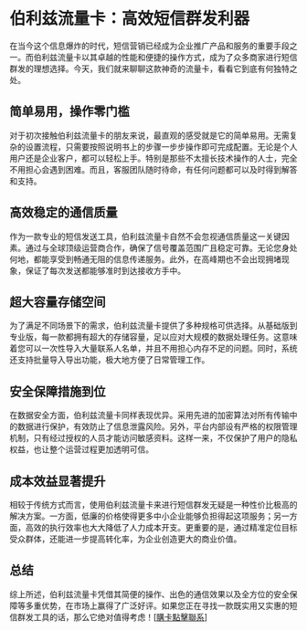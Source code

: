# 伯利兹流量卡：高效短信群发利器

在当今这个信息爆炸的时代，短信营销已经成为企业推广产品和服务的重要手段之一。而伯利兹流量卡以其卓越的性能和便捷的操作方式，成为了众多商家进行短信群发的理想选择。今天，我们就来聊聊这款神奇的流量卡，看看它到底有何独特之处。

## 简单易用，操作零门槛

对于初次接触伯利兹流量卡的朋友来说，最直观的感受就是它的简单易用。无需复杂的设置流程，只需要按照说明书上的步骤一步步操作即可完成配置。无论是个人用户还是企业客户，都可以轻松上手。特别是那些不太擅长技术操作的人士，完全不用担心会遇到困难。而且，客服团队随时待命，有任何问题都可以及时得到解答和支持。

## 高效稳定的通信质量

作为一款专业的短信发送工具，伯利兹流量卡自然不会忽视通信质量这一关键因素。通过与全球顶级运营商合作，确保了信号覆盖范围广且稳定可靠。无论您身处何地，都能享受到畅通无阻的信息传递服务。此外，在高峰期也不会出现拥堵现象，保证了每次发送都能够准时到达接收方手中。

## 超大容量存储空间

为了满足不同场景下的需求，伯利兹流量卡提供了多种规格可供选择。从基础版到专业版，每一款都拥有超大的存储容量，足以应对大规模的数据处理任务。这意味着您可以一次性导入大量联系人名单，并且不用担心内存不足的问题。同时，系统还支持批量导入导出功能，极大地方便了日常管理工作。

## 安全保障措施到位

在数据安全方面，伯利兹流量卡同样表现优异。采用先进的加密算法对所有传输中的数据进行保护，有效防止了信息泄露风险。另外，平台内部设有严格的权限管理机制，只有经过授权的人员才能访问敏感资料。这样一来，不仅保护了用户的隐私权益，也让整个运营过程更加透明可信。

## 成本效益显著提升

相较于传统方式而言，使用伯利兹流量卡来进行短信群发无疑是一种性价比极高的解决方案。一方面，低廉的价格使得更多中小企业能够负担得起这项服务；另一方面，高效的执行效率也大大降低了人力成本开支。更重要的是，通过精准定位目标受众群体，还能进一步提高转化率，为企业创造更大的商业价值。

## 总结

综上所述，伯利兹流量卡凭借其简便的操作、出色的通信效果以及全方位的安全保障等多重优势，在市场上赢得了广泛好评。如果您正在寻找一款既实用又实惠的短信群发工具的话，那么它绝对值得考虑！[[購卡點擊聯系](https://t.me/s/esim1088)]